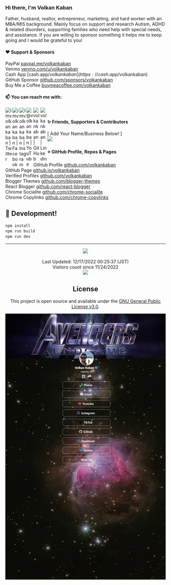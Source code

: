 ### Hi there, I'm Volkan Kaban 
Father, husband, realtor, entrepreneur, marketing, and hard worker with an MBA/MIS background. Mainly focus on support and research Autism, ADHD & related disorders, supporting families who need help with special needs, and assistance. If you are willing to sponsor something it helps me to keep going and I would be grateful to you!

#### ❤️ Support & Sponsors
PayPal [paypal.me/volkankaban](https://paypal.me/volkankaban) <br />
Venmo [venmo.com/u/volkankaban](https://venmo.com/u/volkankaban) <br />
Cash App [cash.app/$volkankaban](https://cash.app/$volkankaban) <br />
GitHub Sponsor [github.com/sponsors/volkankaban](https://github.com/sponsors/volkankaban) <br />
Buy Me a Coffee [buymeacoffee.com/volkankaban](https://buymeacoffee.com/volkankaban) <br />

#### 📫 You can reach me with: <br />
[<img align="left" alt="imvolkankaban | Twitter" width="22px" src="https://raw.githubusercontent.com/volkankaban/volkankaban/main/public/images/icons/twitter.svg" />][twitter]
[<img align="left" alt="imvolkankaban | Facebook" width="22px" src="https://raw.githubusercontent.com/volkankaban/volkankaban/main/public/images/icons/facebook.svg" />][facebook]
[<img align="left" alt="imvolkankaban | Instagram" width="22px" src="https://raw.githubusercontent.com/volkankaban/volkankaban/main/public/images/icons/instagram.svg" />][instagram]
[<img align="left" alt="@volkankaban | YouTube" width="22px" src="https://raw.githubusercontent.com/volkankaban/volkankaban/main/public/images/icons/youtube.svg" />][youtube]
[<img align="left" alt="volkankaban | GitHub" width="22px" src="https://raw.githubusercontent.com/volkankaban/volkankaban/main/public/images/icons/github.svg" />][github]
[<img align="left" alt="volkankaban | Linkedin" width="22px" src="https://raw.githubusercontent.com/volkankaban/volkankaban/main/public/images/icons/linkedin.svg" />][linkedin]<br>

#### ✨ Friends, Supporters & Contributors 
[ Add Your Name/Business Below! ] <br />
<a href="https://github.com/volkankaban/volkankaban/graphs/contributors" target="_blank"><img src="https://contrib.rocks/image?repo=volkankaban/volkankaban&columns=13" width="50"></a>
<br />

#### ⭐ GitHub Profile, Repos & Pages 
GitHub Profile [github.com/volkankaban](https://github.com/volkankaban) <br />
GitHub Page [github.io/volkankaban](https://volkankaban.github.io/public) <br />
Verified Profiles [github.com/volkankaban](https://github.com/volkankaban) <br />
Blogger Themes [github.com/blogger-themes](https://github.com/volkankaban/blogger-themes) <br />
React Blogger [github.com/react-blogger](https://github.com/volkankaban/react-blogger) <br />
Chrome Socialite [github.com/chrome-socialite](https://github.com/volkankaban/chrome-socialite) <br />
Chrome Copylinks [github.com/chrome-copylinks](https://github.com/volkankaban/chrome-copylinks) <br />

## 📀 Development!
```bash
npm install
npm run build
npm run dev
```

-----------------------------------------------------------------------------

<div align=center>
<a href=#><img src="https://raw.githubusercontent.com/volkankaban/volkankaban/main/public/images/contributions.svg"></a> 

<p align=center>
Last Updated: 12/17/2022 00:25:37 (JST)<br />
Visitors count since 11/24/2022 <br />
<img src="https://profile-counter.glitch.me/volkankaban/count.svg" /><br>
</p>

## License
This project is open source and available under the [GNU General Public License v3.0](LICENSE).

![This is an image](public/images/profile.png)
  
[github]: https://github.com/volkankaban
[sponsor]: https://github.com/sponsors/volkankaban
[paypal]: https://paypal.com/paypalme/volkankaban
[venmo]: https://venmo.com/u/volkankaban
[cashapp]: https://cash.app/$volkankaban
[coinbase]: https://facebook.com/imvolkankaban
[facebook]: https://facebook.com/imvolkankaban
[instagram]: https://instagram.com/imvolkankaban
[twitter]: https://twitter.com/imvolkankaban
[youtube]: https://youtube.com/@volkankaban
[linkedin]: https://linkedin.com/in/volkankaban
  
  
